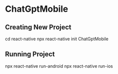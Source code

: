 # ChatGptMobile

## Creating New Project

cd react-native
npx react-native init ChatGptMobile

## Running Project

npx react-native run-android
npx react-native run-ios

